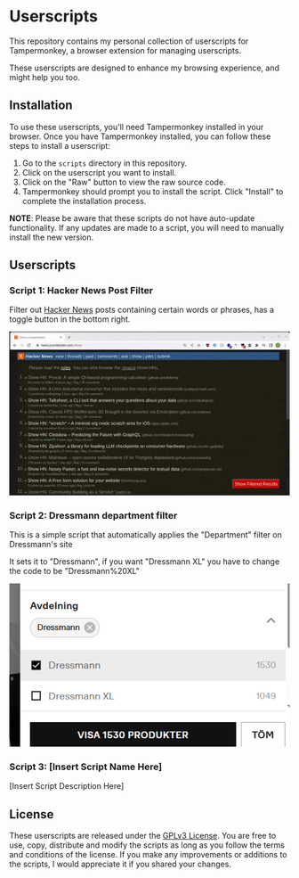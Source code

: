 # Userscripts

This repository contains my personal collection of userscripts for Tampermonkey, a browser extension for managing userscripts.

These userscripts are designed to enhance my browsing experience, and might help you too.

## Installation

To use these userscripts, you'll need Tampermonkey installed in your browser. Once you have Tampermonkey installed, you can follow these steps to install a userscript:

1. Go to the `scripts` directory in this repository.
2. Click on the userscript you want to install.
3. Click on the "Raw" button to view the raw source code.
4. Tampermonkey should prompt you to install the script. Click "Install" to complete the installation process.

**NOTE**: Please be aware that these scripts do not have auto-update functionality. If any updates are made to a script, you will need to manually install the new version.

## Userscripts

### Script 1: Hacker News Post Filter

Filter out [Hacker News](https://news.ycombinator.com) posts containing certain words or phrases, has a toggle button in the bottom right.

![Preview of the HNPS Script](./assets/hnps-preview.gif)

### Script 2: Dressmann department filter

This is a simple script that automatically applies the "Department" filter on Dressmann's site

It sets it to "Dressmann", if you want "Dressmann XL" you have to change the code to be "Dressmann%20XL"

![Preview of the Dressmann filter](./assets/dressmann-filter.png)

### Script 3: [Insert Script Name Here]

[Insert Script Description Here]

## License

These userscripts are released under the [GPLv3 License](./LICENSE). You are free to use, copy, distribute and modify the scripts as long as you follow the terms and conditions of the license. If you make any improvements or additions to the scripts, I would appreciate it if you shared your changes.

